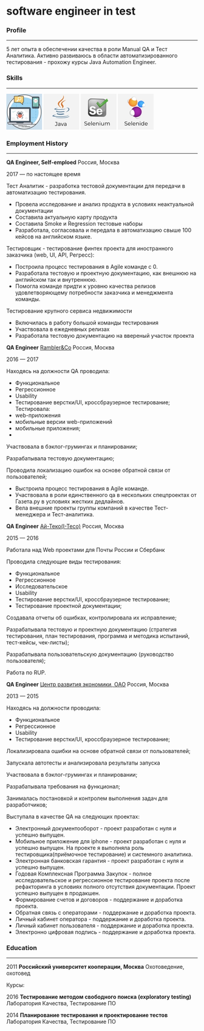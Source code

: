 # software engineer in test

### Profile
____________________________________________________________________
5 лет опыта в обеспечении качества в роли Manual QA и Тест Аналитика. Активно развиваюсь в области автоматизированного тестирования - прохожу курсы Java Automation Engineer.

### Skills
____________________________________________________________________
![Img](testing.jpg) ![Img](java.jpg) ![Img](selenium.jpg) ![Img](selenide.jpg)

### Employment History
____________________________________________________________________
**QA Engineer, Self-emploed**                         Россия, Москва

2017 — по настоящее время

Тест Аналитик - разработка тестовой документации для передачи в автоматизацию тестирования.
* Провела исследование и анализ продукта в условиях неактуальной документации
* Составила актуальную карту продукта
* Составила Smoke и Regression тестовые наборы
* Разработала, согласовала и передала в автоматизацию свыше 100 кейсов на английском языке.

Тестировщик - тестирование финтех проекта для иностранного заказчика (web, UI, API, Регресс):
* Построила процесс тестирования в Agile команде с 0.
* Разработала тестовую и проектную документацию, как внешнюю на английском так и внутреннюю.
* Помогла команде придти к уровню качества релизов удовлетворяющему потребности заказчика и менеджмента команды.

Тестирование крупного сервиса недвижимости
* Включилась в работу большой команды тестирования
* Участвовала в ежедневных релизах
* Разработала тестовую документацию на ввереный участок проекта

**QA Engineer**                [Rambler&Co](rambler.ru/) Россия, Москва

2016 — 2017         

Находясь на должности QA проводила:
- Функциональное
- Регрессионное
- Usability
- Тестирование верстки/UI, кроссбраузерное тестирование;
Тестировала:
- web-приложения
- мобильные версии web-приложений
- мобильные приложения;
- 
Участвовала в бэклог-грумингах и планировании;

Разрабатывала тестовую документацию;

Проводила локализацию ошибок на основе обратной связи от пользователей;
* Выстроила процесс тестирования в Agile команде.
* Участвовала в роли единственного qa в нескольких спецпроектах от Газета.ру в условиях жестких дедлайнов.
* Вела внешние проекты группы компаний в качестве Тест-менеджера и Тест-аналитика.

**QA Engineer**                [Ай-Теко(I-Teco)](www.i-teco.ru) Россия, Москва

2015 — 2016

Работала над Web проектами для Почты России и Сбербанк

Проводила следующие виды тестирования:
- Функциональное
- Регрессионное
- Исследовательское
- Usability
- Тестирование верстки/UI, кроссбраузерное тестирование;
- Тестирование проектной документации;

Создавала отчеты об ошибках, контролировала их исправление;

Разрабатывала тестовую и проектную документацию (стратегия тестирования, план тестирования, программа и методика испытаний, тест-кейсы, чек-листы);

Разрабатывала пользовательскую документацию (руководство пользователя);

Работа по RUP.

**QA Engineer**          [Центр развития экономики, ОАО](www.b2b-center.ru/) Россия, Москва  

2013 — 2015                     

Находясь на должности проводила:
- Функциональное
- Регрессионное
- Usability
- Тестирование верстки/UI, кроссбраузерное тестирование;

Локализировала ошибки на основе обратной связи от пользователей;

Запускала автотесты и анализировала результаты запуска

Участвовала в бэклог-грумингах и планировании;

Разрабатывала требования на функционал;

Занималась постановкой и контролем выполнения задач для разработчиков;

Выступала в качестве QA на следующих проектах:
* Электронный документооборот - проект разработан с нуля и успешно выпущен.
* Мобильное приложение для iphone - проект разработан с нуля и успешно выпущен. На проекте я выполняла роль тестировщика(приёмочное тестирование) и системного аналитика.
* Электронная банковская гарантия - проект разработан с нуля и успешно выпущен.
* Годовая Комплексная Программа Закупок - полное исследовательское и регрессионное тестирование проекта после рефакторинга в условиях полного отсутствия документации. Проект успешно выпущен в продакшен.
* Формирование счетов и договоров - поддержание и доработка проекта.
* Обратная связь с операторами - поддержание и доработка проекта.
* Личный кабинет оператора - поддержание и доработка проекта.
* Личный кабинет пользователя - поддержание и доработка проекта.
* Электронно цифровая подпись - поддержание и доработка проекта.

### Education
____________________________________________________________________
2011 **Российский университет кооперации, Москва**  Охотоведение, охотовед

Курсы:

2016 **Тестирование методом свободного поиска (exploratory testing)** Лаборатория Качества, Тестирование ПО

2014 **Планирование тестирования и проектирование тестов** Лаборатория Качества, Тестирование ПО
